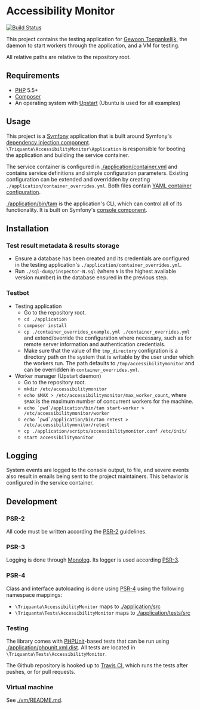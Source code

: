 # Accessibility Monitor

[![Build Status](https://travis-ci.org/KINGgemeenten/accessibilitymonitor.svg?branch=feature/rabbitmq)](https://travis-ci.org/KINGgemeenten/accessibilitymonitor)

This project contains the testing application for 
[Gewoon Toegankelijk](http://gewoontoegankelijk.nl), the daemon to start 
workers through the application, and a VM for testing.

All relative paths are relative to the repository root.

## Requirements
* [PHP](http://php.net) 5.5+
* [Composer](http://getcomposer.org)
* An operating system with [Upstart](http://upstart.ubuntu.com/) (Ubuntu is 
  used for all examples)

## Usage
This project is a [Symfony](http://symfony.com/) application that is built 
around Symfony's
[dependency injection component](http://symfony.com/doc/current/components/dependency_injection/introduction.html).
`\Triquanta\AccessibilityMonitor\Application` is responsible for booting the 
application and building the service container.

The service container is configured in
[./application/container.yml](./application/container.yml) and contains service 
definitions and simple configuration parameters. Existing configuration can be 
extended and overridden by creating `./application/container_overrides.yml`. 
Both files contain 
[YAML container configuration](http://symfony.com/doc/current/components/dependency_injection/introduction.html#setting-up-the-container-with-configuration-files). 

[./application/bin/tam](./application/bin/tam) is the application's CLI, which 
can control all of its functionality. It is built on Symfony's 
[console component](http://symfony.com/doc/current/components/console/introduction.html).

## Installation

### Test result metadata & results storage

* Ensure a database has been created and its credentials are configured in the
  testing application's `./application/container_overrides.yml`.
* Run `./sql-dump/inspector-N.sql` (where `N` is the highest available version
  number) in the database ensured in the previous step.

### Testbot

* Testing application
    * Go to the repository root.
    * `cd ./application`
    * `composer install`
    * `cp ./container_overrides_example.yml ./container_overrides.yml` and
      extend/override the configuration where necessary, such as for remote 
      server information and authentication credentials.
    * Make sure that the value of the `tmp_directory` configration is a 
      directory path on the system that is writable by the user under which the 
      workers run. The path defaults to `/tmp/accessibilitymonitor` and can be 
      overridden in `container_overrides.yml`.
* Worker manager (Upstart daemon)
    * Go to the repository root.
    * `mkdir /etc/accessibilitymonitor`
    * `echo $MAX > /etc/accessibilitymonitor/max_worker_count`, where `$MAX` is 
      the maximum number of concurrent workers for the machine.
    * `` echo `pwd`/application/bin/tam start-worker > /etc/accessibilitymonitor/worker ``
    * `` echo `pwd`/application/bin/tam retest > /etc/accessibilitymonitor/retest ``
    * `cp ./application/scripts/accessibilitymonitor.conf /etc/init/`
    * `start accessibilitymonitor`

## Logging
System events are logged to the console output, to file, and severe events also 
result in emails being sent to the project maintainers. This behavior is 
configured in the service container.

## Development

### PSR-2
All code must be written according the [PSR-2](http://www.php-fig.org/psr/psr-2/) guidelines.

### PSR-3
Logging is done through [Monolog](https://github.com/Seldaek/monolog). Its logger is used according 
[PSR-3](http://www.php-fig.org/psr/psr-3/).

### PSR-4
Class and interface autoloading is done using
[PSR-4](http://www.php-fig.org/psr/psr-4/) using the following namespace
mappings:

* `\Triquanta\AccessibilityMonitor` maps to [./application/src](./application/src)
* `\Triquanta\Tests\AccessibilityMonitor` maps to [./application/tests/src](./application/tests/src)

### Testing
The library comes with [PHPUnit](https://phpunit.de/)-based tests that can be
run using [./application/phpunit.xml.dist](./application/phpunit.xml.dist). 
All tests are located in `\Triquanta\Tests\AccessibilityMonitor`.

The Github repository is hooked up to [Travis CI](https://travis-ci.org/KINGgemeenten/accessibilitymonitor), which runs 
the tests after pushes, or for pull requests.

### Virtual machine
See [./vm/README.md](./vm/README.md).
